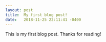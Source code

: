 ```yaml
---
layout: post
title:  My first blog post!
date:   2018-11-25 22:11:41 -0400
---
```

This is my first blog post. Thanks for reading!
